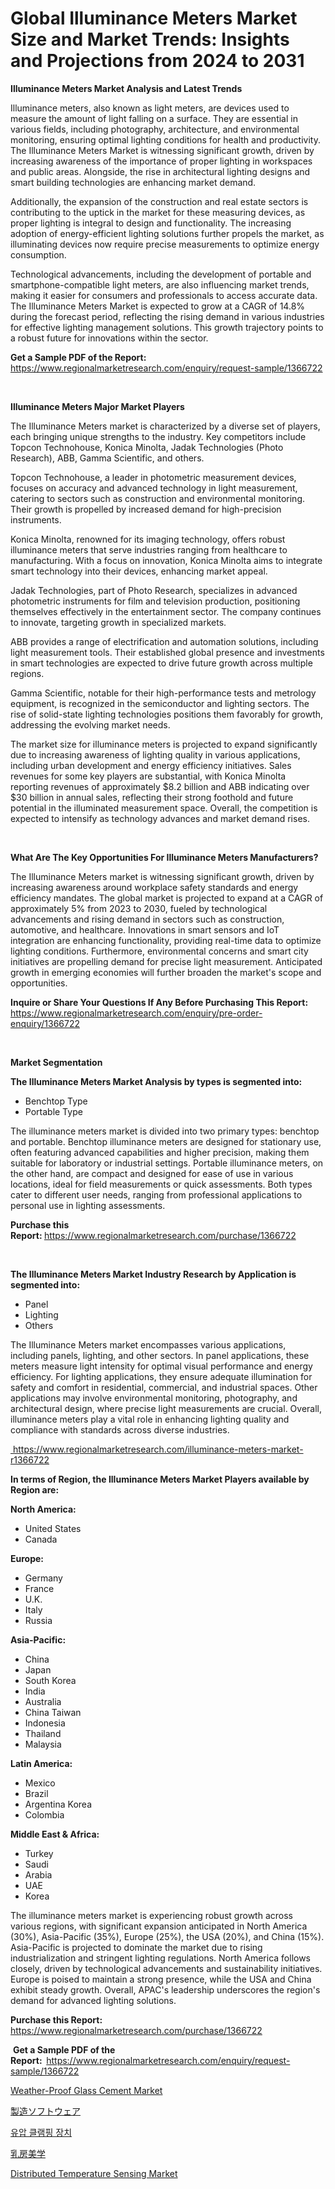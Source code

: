 <p><h1>Global Illuminance Meters Market Size and Market Trends: Insights and Projections from 2024 to 2031</h1></p><p><strong>Illuminance Meters Market Analysis and Latest Trends</strong></p>
<p><p>Illuminance meters, also known as light meters, are devices used to measure the amount of light falling on a surface. They are essential in various fields, including photography, architecture, and environmental monitoring, ensuring optimal lighting conditions for health and productivity. The Illuminance Meters Market is witnessing significant growth, driven by increasing awareness of the importance of proper lighting in workspaces and public areas. Alongside, the rise in architectural lighting designs and smart building technologies are enhancing market demand.</p><p>Additionally, the expansion of the construction and real estate sectors is contributing to the uptick in the market for these measuring devices, as proper lighting is integral to design and functionality. The increasing adoption of energy-efficient lighting solutions further propels the market, as illuminating devices now require precise measurements to optimize energy consumption.</p><p>Technological advancements, including the development of portable and smartphone-compatible light meters, are also influencing market trends, making it easier for consumers and professionals to access accurate data. The Illuminance Meters Market is expected to grow at a CAGR of 14.8% during the forecast period, reflecting the rising demand in various industries for effective lighting management solutions. This growth trajectory points to a robust future for innovations within the sector.</p></p>
<p><strong>Get a Sample PDF of the Report:&nbsp;</strong> <a href="https://www.regionalmarketresearch.com/enquiry/request-sample/1366722">https://www.regionalmarketresearch.com/enquiry/request-sample/1366722</a></p>
<p>&nbsp;</p>
<p><strong>Illuminance Meters Major Market Players</strong></p>
<p><p>The Illuminance Meters market is characterized by a diverse set of players, each bringing unique strengths to the industry. Key competitors include Topcon Technohouse, Konica Minolta, Jadak Technologies (Photo Research), ABB, Gamma Scientific, and others. </p><p>Topcon Technohouse, a leader in photometric measurement devices, focuses on accuracy and advanced technology in light measurement, catering to sectors such as construction and environmental monitoring. Their growth is propelled by increased demand for high-precision instruments. </p><p>Konica Minolta, renowned for its imaging technology, offers robust illuminance meters that serve industries ranging from healthcare to manufacturing. With a focus on innovation, Konica Minolta aims to integrate smart technology into their devices, enhancing market appeal.</p><p>Jadak Technologies, part of Photo Research, specializes in advanced photometric instruments for film and television production, positioning themselves effectively in the entertainment sector. The company continues to innovate, targeting growth in specialized markets.</p><p>ABB provides a range of electrification and automation solutions, including light measurement tools. Their established global presence and investments in smart technologies are expected to drive future growth across multiple regions.</p><p>Gamma Scientific, notable for their high-performance tests and metrology equipment, is recognized in the semiconductor and lighting sectors. The rise of solid-state lighting technologies positions them favorably for growth, addressing the evolving market needs.</p><p>The market size for illuminance meters is projected to expand significantly due to increasing awareness of lighting quality in various applications, including urban development and energy efficiency initiatives. Sales revenues for some key players are substantial, with Konica Minolta reporting revenues of approximately $8.2 billion and ABB indicating over $30 billion in annual sales, reflecting their strong foothold and future potential in the illuminated measurement space. Overall, the competition is expected to intensify as technology advances and market demand rises.</p></p>
<p>&nbsp;</p>
<p><strong>What Are The Key Opportunities For Illuminance Meters Manufacturers?</strong></p>
<p><p>The Illuminance Meters market is witnessing significant growth, driven by increasing awareness around workplace safety standards and energy efficiency mandates. The global market is projected to expand at a CAGR of approximately 5% from 2023 to 2030, fueled by technological advancements and rising demand in sectors such as construction, automotive, and healthcare. Innovations in smart sensors and IoT integration are enhancing functionality, providing real-time data to optimize lighting conditions. Furthermore, environmental concerns and smart city initiatives are propelling demand for precise light measurement. Anticipated growth in emerging economies will further broaden the market's scope and opportunities.</p></p>
<p><strong>Inquire or Share Your Questions If Any Before Purchasing This Report:</strong> <a href="https://www.regionalmarketresearch.com/enquiry/pre-order-enquiry/1366722">https://www.regionalmarketresearch.com/enquiry/pre-order-enquiry/1366722</a></p>
<p>&nbsp;</p>
<p><strong>Market Segmentation</strong></p>
<p><strong>The Illuminance Meters Market Analysis by types is segmented into:</strong></p>
<p><ul><li>Benchtop Type</li><li>Portable Type</li></ul></p>
<p><p>The illuminance meters market is divided into two primary types: benchtop and portable. Benchtop illuminance meters are designed for stationary use, often featuring advanced capabilities and higher precision, making them suitable for laboratory or industrial settings. Portable illuminance meters, on the other hand, are compact and designed for ease of use in various locations, ideal for field measurements or quick assessments. Both types cater to different user needs, ranging from professional applications to personal use in lighting assessments.</p></p>
<p><strong>Purchase this Report:&nbsp;</strong><a href="https://www.regionalmarketresearch.com/purchase/1366722">https://www.regionalmarketresearch.com/purchase/1366722</a></p>
<p>&nbsp;</p>
<p><strong>The Illuminance Meters Market Industry Research by Application is segmented into:</strong></p>
<p><ul><li>Panel</li><li>Lighting</li><li>Others</li></ul></p>
<p><p>The Illuminance Meters market encompasses various applications, including panels, lighting, and other sectors. In panel applications, these meters measure light intensity for optimal visual performance and energy efficiency. For lighting applications, they ensure adequate illumination for safety and comfort in residential, commercial, and industrial spaces. Other applications may involve environmental monitoring, photography, and architectural design, where precise light measurements are crucial. Overall, illuminance meters play a vital role in enhancing lighting quality and compliance with standards across diverse industries.</p></p>
<p><a href="https://www.regionalmarketresearch.com/illuminance-meters-market-r1366722">&nbsp;https://www.regionalmarketresearch.com/illuminance-meters-market-r1366722</a></p>
<p><strong>In terms of Region, the Illuminance Meters Market Players available by Region are:</strong></p>
<p>
    <p> <strong> North America: </strong>
        <ul>
            <li>United States</li>
            <li>Canada</li>
        </ul>
        </p> 
    <p> <strong> Europe: </strong>
        <ul>
            <li>Germany</li>
            <li>France</li>
            <li>U.K.</li>
            <li>Italy</li>
            <li>Russia</li>
        </ul>
        </p> 
    <p> <strong> Asia-Pacific: </strong>
        <ul>
            <li>China</li>
            <li>Japan</li>
            <li>South Korea</li>
            <li>India</li>
            <li>Australia</li>
            <li>China Taiwan</li>
            <li>Indonesia</li>
            <li>Thailand</li>
            <li>Malaysia</li>
        </ul>
        </p> 
    <p> <strong> Latin America: </strong>
        <ul>
            <li>Mexico</li>
            <li>Brazil</li>
            <li>Argentina Korea</li>
            <li>Colombia</li>
        </ul>
        </p> 
    <p> <strong> Middle East & Africa: </strong>
        <ul>
            <li>Turkey</li>
            <li>Saudi</li>
            <li>Arabia</li>
            <li>UAE</li>
            <li>Korea</li>
        </ul>
    </p>
    </p>
<p><p>The illuminance meters market is experiencing robust growth across various regions, with significant expansion anticipated in North America (30%), Asia-Pacific (35%), Europe (25%), the USA (20%), and China (15%). Asia-Pacific is projected to dominate the market due to rising industrialization and stringent lighting regulations. North America follows closely, driven by technological advancements and sustainability initiatives. Europe is poised to maintain a strong presence, while the USA and China exhibit steady growth. Overall, APAC's leadership underscores the region's demand for advanced lighting solutions.</p></p>
<p><strong>Purchase this Report: </strong><a href="https://www.regionalmarketresearch.com/purchase/1366722">https://www.regionalmarketresearch.com/purchase/1366722</a></p>
<p>&nbsp;<strong>Get a Sample PDF of the Report:&nbsp;&nbsp;</strong><a href="https://www.regionalmarketresearch.com/enquiry/request-sample/1366722">https://www.regionalmarketresearch.com/enquiry/request-sample/1366722</a></p>
<p><strong></strong></p>
<p><p><a href="https://issuu.com/reportprime-2/docs/weather-proof-glass-cement-market-s_cfac567bdc5848">Weather-Proof Glass Cement Market</a></p><p><a href="https://medium.com/@trudymohr81/%E8%A3%BD%E9%80%A0%E6%A5%AD%E3%82%BD%E3%83%95%E3%83%88%E3%82%A6%E3%82%A7%E3%82%A2%E7%94%A3%E6%A5%AD%E3%82%BB%E3%82%AF%E3%82%BF%E3%83%BC-%E5%B8%82%E5%A0%B4%E3%81%AE%E5%8B%95%E5%90%91%E3%81%A82024%E5%B9%B4%E3%81%8B%E3%82%892031%E5%B9%B4%E3%81%BE%E3%81%A7%E3%81%AE%E6%9C%AA%E6%9D%A5%E3%81%AE%E3%82%B7%E3%83%8A%E3%83%AA%E3%82%AA-1e4e9b8d694f?postPublishedType=repub">製造ソフトウェア</a></p><p><a href="https://medium.com/@lulukerluke_76335/%ED%98%81%EC%8B%A0%EC%9D%98-%EB%AF%B8%EB%9E%98-%EA%B8%80%EB%A1%9C%EB%B2%8C-%EC%9C%A0%EC%95%95-%ED%81%B4%EB%9E%A8%ED%95%91-%EC%9E%A5%EC%B9%98-%EC%8B%9C%EC%9E%A5-%EC%84%B1%EC%9E%A5%EA%B3%BC-%EA%B8%B0%ED%9A%8C-2024-2031-a821c632b359?postPublishedType=repub">유압 클램핑 장치</a></p><p><a href="https://medium.com/@trudymohr81/%E4%B9%B3%E6%88%BF%E7%BE%8E%E5%AE%B9%E5%B8%82%E5%A0%B4%E3%81%AE%E3%83%80%E3%82%A4%E3%83%8A%E3%83%9F%E3%82%AF%E3%82%B9%E3%82%92%E6%8E%A2%E3%82%8B-2024%E5%B9%B4%E3%81%8B%E3%82%892031%E5%B9%B4%E3%81%AB%E3%81%8A%E3%81%91%E3%82%8B%E4%B9%B3%E6%88%BF%E7%BE%8E%E5%AE%B9%E5%B8%82%E5%A0%B4%E3%81%AE%E5%8F%8E%E7%9B%8A%E5%88%86%E6%9E%90%E3%81%A8%E6%88%90%E9%95%B7%E4%BA%88%E6%B8%AC-1553b9c827c3">乳房美学</a></p><p><a href="https://www.linkedin.com/pulse/insights-distributed-temperature-sensing-industry-market-financial-je8if?trackingId=HKOQPNCtRZ%2BPVI%2BeatK%2BGg%3D%3D">Distributed Temperature Sensing Market</a></p></p>